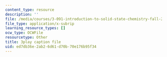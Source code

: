 ```yaml
---
content_type: resource
description: ''
file: /media/courses/3-091-introduction-to-solid-state-chemistry-fall-2018/ed7db36e2ab26d61d70b70e176b95f34_DYc1LmhRkm4.srt
file_type: application/x-subrip
learning_resource_types: []
ocw_type: OCWFile
resourcetype: Other
title: 3play caption file
uid: ed7db36e-2ab2-6d61-d70b-70e176b95f34
---
```

